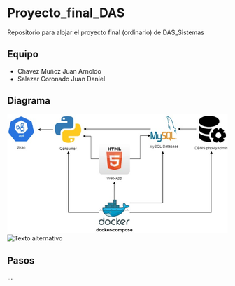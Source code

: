 # Proyecto_final_DAS
Repositorio para alojar el proyecto final (ordinario) de DAS_Sistemas

## Equipo
* Chavez Muñoz Juan Arnoldo
* Salazar Coronado Juan Daniel

## Diagrama
![Texto alternativo](https://github.com/Arbupa/Proyecto_final_DAS/blob/main/Ordinario/Diagrama%20app/Diagrama_app.jpeg)
![Texto alternativo](https://github.com/Arbupa/Proyecto_final_DAS/blob/main/Ordinario/Diagrama%20app/jpegDiagrama_bd.jpeg)

## Pasos
...


